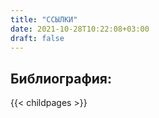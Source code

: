 ```yaml
---
title: "ССЫЛКИ"
date: 2021-10-28T10:22:08+03:00
draft: false
---
```

## Библиография:
{{< childpages >}}
